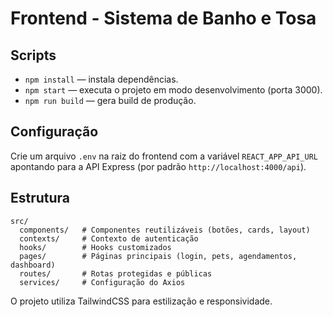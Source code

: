 # Frontend - Sistema de Banho e Tosa

## Scripts

- `npm install` — instala dependências.
- `npm start` — executa o projeto em modo desenvolvimento (porta 3000).
- `npm run build` — gera build de produção.

## Configuração

Crie um arquivo `.env` na raiz do frontend com a variável `REACT_APP_API_URL` apontando para a API Express (por padrão `http://localhost:4000/api`).

## Estrutura

```
src/
  components/   # Componentes reutilizáveis (botões, cards, layout)
  contexts/     # Contexto de autenticação
  hooks/        # Hooks customizados
  pages/        # Páginas principais (login, pets, agendamentos, dashboard)
  routes/       # Rotas protegidas e públicas
  services/     # Configuração do Axios
```

O projeto utiliza TailwindCSS para estilização e responsividade.
